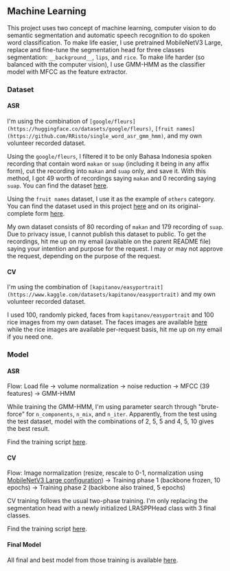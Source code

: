 ## Machine Learning

This project uses two concept of machine learning, computer vision to do semantic segmentation and automatic speech recognition to do spoken word classification. To make life easier, I use pretrained MobileNetV3 Large, replace and fine-tune the segmentation head for three classes segmentation: `__background__`, `lips`, and `rice`. To make life harder (so balanced with the computer vision), I use GMM-HMM as the classifier model with MFCC as the feature extractor.

### Dataset

#### ASR

I'm using the combination of `[google/fleurs](https://huggingface.co/datasets/google/fleurs)`, `[fruit names](https://github.com/RRisto/single_word_asr_gmm_hmm)`, and my own volunteer recorded dataset.

Using the `google/fleurs`, I filtered it to be only Bahasa Indonesia spoken recording that contain word `makan` or `suap` (including it being in any affix form), cut the recording into `makan` and `suap` only, and save it. With this method, I got 49 worth of recordings saying `makan` and 0 recording saying `suap`. You can find the dataset [here](ASR/Dataset/makan_suap/).

Using the `fruit names` dataset, I use it as the example of `others` category. You can find the dataset used in this project [here](ASR/Dataset/others/) and on its original-complete form [here](https://github.com/RRisto/single_word_asr_gmm_hmm/raw/master/data/audio.tar.gz).

My own dataset consists of 80 recording of `makan` and 179 recording of `suap`. Due to privacy issue, I cannot publish this dataset to public. To get the recordings, hit me up on my email (available on the parent README file) saying your intention and purpose for the request. I may or may not approve the request, depending on the purpose of the request.

#### CV

I'm using the combination of `[kapitanov/easyportrait](https://www.kaggle.com/datasets/kapitanov/easyportrait)` and my own volunteer recorded dataset.

I used 100, randomly picked, faces from `kapitanov/easyportrait` and 100 rice images from my own dataset. The faces images are available [here](CV/Dataset/Lips) while the rice images are available per-request basis, hit me up on my email if you need one.

### Model

#### ASR

Flow: Load file -> volume normalization -> noise reduction -> MFCC (39 features) -> GMM-HMM

While training the GMM-HMM, I'm using parameter search through "brute-force" for `n_components`, `n_mix`, and `n_iter`. Apparently, from the test using the test dataset, model with the combinations of 2, 5, 5 and 4, 5, 10 gives the best result.

Find the training script [here](ASR/Train%20GMM-HMM.ipynb).

#### CV

Flow: Image normalization (resize, rescale to 0-1, normalization using [MobileNetV3 Large configuration](https://pytorch.org/vision/main/models/generated/torchvision.models.segmentation.lraspp_mobilenet_v3_large.html)) -> Training phase 1 (backbone frozen, 10 epochs) -> Training phase 2 (backbone also trained, 5 epochs)

CV training follows the usual two-phase training. I'm only replacing the segmentation head with a newly initialized LRASPPHead class with 3 final classes.

Find the training script [here](CV/Fine%20Tuning%20LRASPP%20MobileNetV3%20Large.ipynb).

#### Final Model

All final and best model from those training is available [here](Final%20Model).
